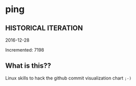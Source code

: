 # ping

## HISTORICAL ITERATION
2016-12-28

Incremented: 7198

## What is this?? 
Linux skills to hack the github commit visualization chart `;-)`
